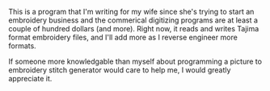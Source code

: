This is a program that I'm writing for my wife since she's trying to start an embroidery business and the commerical digitizing programs are at least a couple of hundred dollars (and more). Right now, it reads and writes Tajima format embroidery files, and I'll add more as I reverse engineer more formats.

If someone more knowledgable than myself about programming a picture to embroidery stitch generator would care to help me, I would greatly appreciate it.